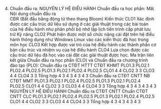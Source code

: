 4. Chuẩn đầu ra: NGUYÊN LÝ HỆ ĐIỀU HÀNH
Chuẩn đầu ra học phần: Mã\ Nội dung chuẩn đầu ra\
CĐR (Bắt đầu bằng động từ theo thang Bloom) Kiến thức
CLO1 Xác định được các cấu trúc dữ liệu sử dụng ở các giải thuật trong các bài toán của hệ điều hành như phân phối bộ nhớ lập lịch tiến trình cấp phát lưu trữ
Kỹ năng
CLO2 Phát hiện được một số chức năng cài đặt trên hệ điều hành thông dụng như Windows Linux vào các kiến thức đã học trong môn học
CLO3 Kết hợp được vai trò của hệ điều hành các thành phần cơ bản cấu trúc và nhiệm vụ của hệ điều hành
CLO4 Lựa chọn được các cấu trúc dữ liệu đã học vào cài đặt các giải thuật được học. Ma trận liên kết giữa Chuẩn đầu ra học phần (CLO) và Chuẩn đầu ra
chương trình đào tạo (PLO):
Chuẩn đầu ra CTĐT HTTT CTĐT KHMT PLO1.3 PLO2.1 PLO2.4 PLO2.5 PLO1.3 PLO2.1 PLO2.4 PLO2.5
CLO1 4 4
CLO2 3 3
CLO3 4 4
CLO4 3 3
Tổng hợp 4 3 4 3 4 3 4 3
Chuẩn đầu ra CTĐT CNTT NB CTĐT MMT PLO1.3 PLO2.1 PLO2.4 PLO2.5 PLO1.3 PLO2.1 PLO2.4 PLO2.5
CLO1 4 4
CLO2 3 3
CLO3 4 4
CLO4 3 3
Tổng hợp 4 3 4 3 4 3 4 3
NGUYÊN LÝ HỆ ĐIỀU HÀNH
Chuẩn đầu ra CTĐT CNTT Chuẩn CTĐT CNTT CLC PLO1.3 PLO2.1 PLO2.4 PLO2.5 PLO1.3 PLO2.1 PLO2.4 PLO2.5
CLO1 4 4
CLO2 3 3
CLO3 4 4
CLO4 3 3
Tổng hợp 4 3 4 3 4 3 4 3
